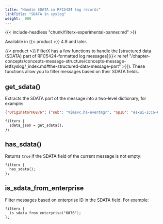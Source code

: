 ```yaml
---
title: "Handle SDATA in RFC5424 log records"
linkTitle: "SDATA in syslog"
weight:  900
---
```

<!-- This file is under the copyright of Axoflow, and licensed under Apache License 2.0, except for using the Axoflow and AxoSyslog trademarks. -->

{{< include-headless "chunk/filterx-experimental-banner.md" >}}

Available in {{< product >}} 4.9 and later.

{{< product >}} FilterX has a few functions to handle the [structured data (SDATA) part of RFC5424-formatted log messages]({{< relref "/chapter-concepts/concepts-message-structure/concepts-message-ietfsyslog/_index.md#the-structured-data-message-part" >}}). These functions allow you to filter messages based on their SDATA fields.

<!-- FIXME tips/examples for modifying SDATA fields? -->

## get_sdata()

Extracts the SDATA part of the message into a two-level dictionary, for example:

```json
{"Originator@6876": {"sub": "Vimsvc.ha-eventmgr", "opID": "esxui-13c6-6b16"}}
```

```shell
filterx {
  sdata_json = get_sdata();
};
```

## has_sdata()

Returns `true` if the SDATA field of the current message is not empty:

```shell
filterx {
  has_sdata();
};
```

## is_sdata_from_enterprise

Filter messages based on enterprise ID in the SDATA field. For example:

```shell
filterx {
  is_sdata_from_enterprise("6876");
};
```
